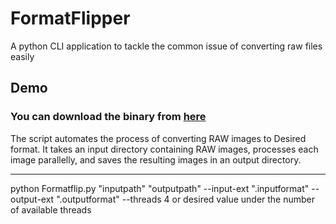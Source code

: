 
# FormatFlipper

A python CLI application to tackle the common issue of converting raw files easily



## Demo  
### You can download the binary from [here](https://github.com/Dev-Shivaprasad/FormatFlipper/releases/tag/v3)

The script automates the process of converting RAW images to Desired format. It takes an input directory containing RAW images, processes each image parallelly, and saves the resulting images in an output directory.  

---

 python Formatflip.py "inputpath" "outputpath" --input-ext ".inputformat" --output-ext ".outputformat" --threads 4 or desired value under the number of available threads

